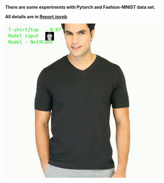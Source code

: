 __There are some experiments with Pytorch and  Fashion-MNIST data set.__

__All details are in [Report.ipynb](Report.ipynb)__

![Network Trained on Fashion-MNIST](resources/sample_video.gif)

